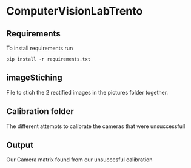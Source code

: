 # ComputerVisionLabTrento
## Requirements
To install requirements run 
```
pip install -r requirements.txt
```
## imageStiching
File to stich the 2 rectified images in the pictures folder together.

## Calibration folder
The different attempts to calibrate the cameras that were unsuccessfull

## Output
Our Camera matrix found from our unsuccesful calibration
